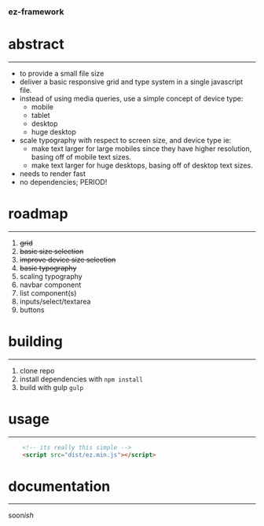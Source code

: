 ### ez-framework

# abstract
-----
- to provide a small file size
- deliver a basic responsive grid and type system in a single javascript file.
- instead of using media queries, use a simple concept of device type:
	- mobile
	- tablet
	- desktop
	- huge desktop
- scale typography with respect to screen size, and device type ie:
	- make text larger for large mobiles since they have higher resolution, basing off of mobile text sizes.
	- make text larger for huge desktops, basing off of desktop text sizes.
- needs to render fast
- no dependencies; PERIOD!
	
# roadmap
-----
1. ~~grid~~
2. ~~basic size selection~~
3. ~~improve device size selection~~
4. ~~basic typography~~
5. scaling typography
6. navbar component
7. list component(s)
8. inputs/select/textarea
9. buttons 
	
# building
-----
1. clone repo
2. install dependencies with `npm install`
3. build with gulp `gulp`
	
# usage
-----
```html
	<!-- its really this simple -->
	<script src="dist/ez.min.js"></script>
```
	
# documentation
-----
soon*ish*
	